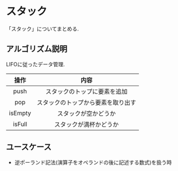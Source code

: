 # スタック

「スタック」についてまとめる.

## アルゴリズム説明

LIFOに従ったデータ管理.

操作|内容
:---:|:---:
push|スタックのトップに要素を追加
pop|スタックのトップから要素を取り出す
isEmpty|スタックが空かどうか
isFull|スタックが満杯かどうか

## ユースケース

* 逆ポーランド記法(演算子をオペランドの後に記述する数式)を扱う時
